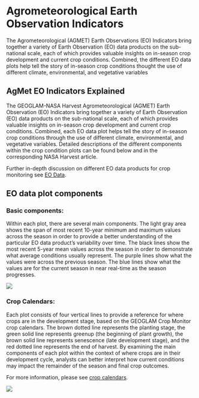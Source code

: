 # Agrometeorological Earth Observation Indicators

The Agrometeorological (AGMET) Earth Observations (EO) Indicators bring together a variety 
of Earth Observation (EO) data products on the sub-national scale, each of which provides 
valuable insights on in-season crop development and current crop conditions. Combined, the 
different EO data plots help tell the story of in-season crop conditions thought the use of
different climate, environmental, and vegetative variables

## AgMet EO Indicators Explained

The GEOGLAM-NASA Harvest Agrometeorological (AGMET) Earth Observation (EO) Indicators bring 
together a variety of Earth Observation (EO) data products on the sub-national scale, each of 
which provides valuable insights on in-season crop development and current crop conditions. 
Combined, each EO data plot helps tell the story of in-season crop conditions through the 
use of different climate, environmental, and vegetative variables. Detailed descriptions of 
the different components within the crop condition plots can be found below and in the 
corresponding NASA Harvest article. 

Further in-depth discussion on different EO data products for crop monitoring see 
[EO Data](https://cropmonitor.org/index.php/eodatatools/eodata/).

## EO data plot components

### Basic components:

Within each plot, there are several main components. The light gray area shows the span of 
most recent 10-year minimum and maximum values across the season in order to provide a better 
understanding of the particular EO data product’s variability over time. The black lines 
show the most recent 5-year mean values across the season in order to demonstrate what 
average conditions usually represent. The purple lines show what the values were across 
the previous season. The blue lines show what the values are for the current season in 
near real-time as the season progresses.

![](images/agmet/basic_component_ndvi.jpg)

### Crop Calendars:

Each plot consists of four vertical lines to provide a reference for where crops are in 
the development stage, based on the GEOGLAM Crop Monitor crop calendars. The brown dotted 
line represents the planting stage, the green solid line represents greenup 
(the beginning of plant growth), the brown solid line represents senescence 
(late development stage), and the red dotted line represents the end of harvest. 
By examining the main components of each plot within the context of where crops are in 
their development cycle, analysts can better interpret how current conditions may impact 
the remainder of the season and final crop outcomes.

For more information, please see
[crop calendars](https://cropmonitor.org/index.php/eodatatools/baseline-data/).

![](images/agmet/basic_component_crop_calendar.jpg)

